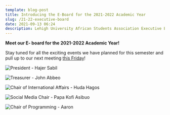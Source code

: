 ```yaml
---
template: blog-post
title: Introducing the E-Board for the 2021-2022 Academic Year
slug: /21-22-executive-board
date: 2021-09-13 06:24
description: Lehigh University African Students Association Executive Board(E-Board)
---
```

**Meet our E- board for the 2021-2022 Academic Year!** 

Stay tuned for all the exciting events we have planned for this semester and pull up to our next meeting [this Friday](https://www.lehighasa.org/september-17-body-meeting)!

![President - Hajer Sabil](/assets/hajer.jpg "President - Hajer Sabil")

![Treasurer - John Abbeo](/assets/john.jpg "Treasurer - John Abbeo")

![Chair of International Affairs - Huda Hagos](/assets/huda.jpg "Chair of International Affairs - Huda Hagos")

![Social Media Chair - Papa Kofi Asibuo](/assets/papa.jpg "Social Media Chair - Papa Kofi Asibuo")

![Chair of Programming - Aaron](/assets/aaron.jpg)